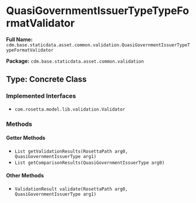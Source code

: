 # QuasiGovernmentIssuerTypeTypeFormatValidator

**Full Name:** `cdm.base.staticdata.asset.common.validation.QuasiGovernmentIssuerTypeTypeFormatValidator`

**Package:** `cdm.base.staticdata.asset.common.validation`

## Type: Concrete Class

### Implemented Interfaces

- `com.rosetta.model.lib.validation.Validator`

### Methods

#### Getter Methods

- `List getValidationResults(RosettaPath arg0, QuasiGovernmentIssuerType arg1)`
- `List getComparisonResults(QuasiGovernmentIssuerType arg0)`

#### Other Methods

- `ValidationResult validate(RosettaPath arg0, QuasiGovernmentIssuerType arg1)`

